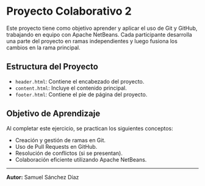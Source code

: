 # Proyecto Colaborativo 2

Este proyecto tiene como objetivo aprender y aplicar el uso de Git y GitHub, trabajando en equipo con Apache NetBeans. Cada participante desarrolla una parte del proyecto en ramas independientes y luego fusiona los cambios en la rama principal.

## Estructura del Proyecto

- `header.html`: Contiene el encabezado del proyecto.
- `content.html`: Incluye el contenido principal.
- `footer.html`: Contiene el pie de página del proyecto.

## Objetivo de Aprendizaje

Al completar este ejercicio, se practican los siguientes conceptos:
- Creación y gestión de ramas en Git.
- Uso de Pull Requests en GitHub.
- Resolución de conflictos (si se presentan).
- Colaboración eficiente utilizando Apache NetBeans.

---
**Autor:** Samuel Sánchez Díaz 
